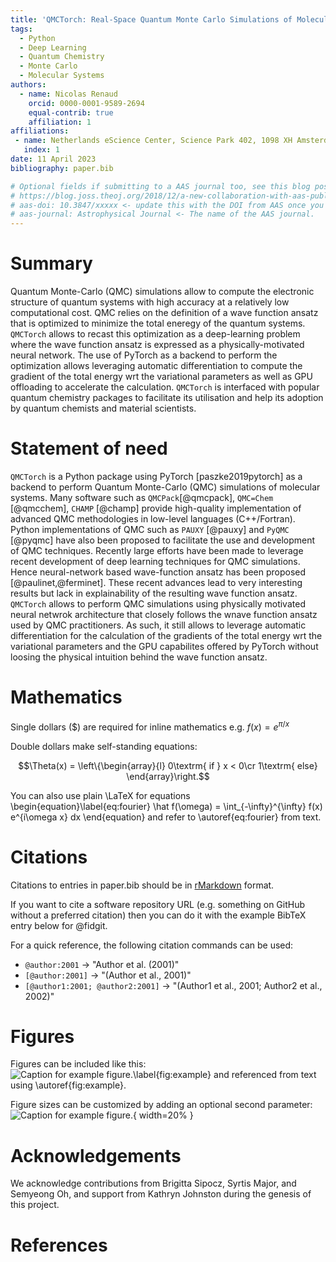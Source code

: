 ```yaml
---
title: 'QMCTorch: Real-Space Quantum Monte Carlo Simulations of Molecular Systems using PyTorch'
tags:
  - Python
  - Deep Learning
  - Quantum Chemistry
  - Monte Carlo
  - Molecular Systems
authors:
  - name: Nicolas Renaud
    orcid: 0000-0001-9589-2694
    equal-contrib: true
    affiliation: 1
affiliations:
 - name: Netherlands eScience Center, Science Park 402, 1098 XH Amsterdam, The Netherlands
   index: 1
date: 11 April 2023
bibliography: paper.bib

# Optional fields if submitting to a AAS journal too, see this blog post:
# https://blog.joss.theoj.org/2018/12/a-new-collaboration-with-aas-publishing
# aas-doi: 10.3847/xxxxx <- update this with the DOI from AAS once you know it.
# aas-journal: Astrophysical Journal <- The name of the AAS journal.
---
```


# Summary

Quantum Monte-Carlo (QMC) simulations allow to compute the electronic structure of quantum systems
with high accuracy at a relatively low computational cost. QMC relies on the definition of a wave
function ansatz that is optimized to minimize the total eneregy of the quantum systems. `QMCTorch`
allows to recast this optimization as a deep-learning problem where the wave function ansatz is expressed
as a physically-motivated neural network. The use of PyTorch as a backend to perform the optimization allows 
leveraging automatic differentiation to compute the gradient of the total energy wrt the variational parameters
as well as GPU offloading to accelerate the calculation. `QMCTorch` is interfaced with popular quantum chemistry packages
to facilitate its utilisation and help its adoption by quantum chemists and material scientists.  


# Statement of need

`QMCTorch` is a Python package using PyTorch [paszke2019pytorch] as a backend to perform Quantum Monte-Carlo (QMC) simulations of molecular systems. Many software such as `QMCPack`[@qmcpack], `QMC=Chem` [@qmcchem], `CHAMP` [@champ] provide high-quality implementation of advanced QMC methodologies in low-level languages (C++/Fortran).  Python implementations of QMC such as `PAUXY` [@pauxy] and `PyQMC` [@pyqmc] have also been proposed to facilitate the use and development of QMC techniques. Recently large efforts have been made to leverage recent development of deep learning techniques for QMC simulations. Hence neural-network based wave-function ansatz has been proposed [@paulinet,@ferminet]. These recent advances lead to very interesting results but lack in explainability of the resulting wave function ansatz. `QMCTorch` allows to perform QMC simulations using physically motivated neural netwrok architecture that closely follows the wnave function ansatz used by QMC practitioners. As such, it still allows to leverage automatic differentiation for the calculation of the gradients of the total energy wrt the variational parameters and the GPU capabilites offered by PyTorch without loosing the physical intuition behind the wave function ansatz. 


# Mathematics

Single dollars ($) are required for inline mathematics e.g. $f(x) = e^{\pi/x}$

Double dollars make self-standing equations:

$$\Theta(x) = \left\{\begin{array}{l}
0\textrm{ if } x < 0\cr
1\textrm{ else}
\end{array}\right.$$

You can also use plain \LaTeX for equations
\begin{equation}\label{eq:fourier}
\hat f(\omega) = \int_{-\infty}^{\infty} f(x) e^{i\omega x} dx
\end{equation}
and refer to \autoref{eq:fourier} from text.

# Citations

Citations to entries in paper.bib should be in
[rMarkdown](http://rmarkdown.rstudio.com/authoring_bibliographies_and_citations.html)
format.

If you want to cite a software repository URL (e.g. something on GitHub without a preferred
citation) then you can do it with the example BibTeX entry below for @fidgit.

For a quick reference, the following citation commands can be used:
- `@author:2001`  ->  "Author et al. (2001)"
- `[@author:2001]` -> "(Author et al., 2001)"
- `[@author1:2001; @author2:2001]` -> "(Author1 et al., 2001; Author2 et al., 2002)"

# Figures

Figures can be included like this:
![Caption for example figure.\label{fig:example}](figure.png)
and referenced from text using \autoref{fig:example}.

Figure sizes can be customized by adding an optional second parameter:
![Caption for example figure.](figure.png){ width=20% }

# Acknowledgements

We acknowledge contributions from Brigitta Sipocz, Syrtis Major, and Semyeong
Oh, and support from Kathryn Johnston during the genesis of this project.

# References